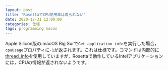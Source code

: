 ```yaml
---
layout: post
title: "RosettaでCPU使用率は得られない"
date: 2020-12-31 12:00:00
categories: 仕様
tags: programming macos
---
```


Apple Silicon版の:macOS Big Surで`Get application info`を実行した場合，`cpuUsage`プロパティに`-1`が返されます。これは仕様です。コマンドは内部的に[thread_info](https://developer.apple.com/documentation/kernel/1418630-thread_info)を使用していますが，Rosettaで動作しているIntelアプリケーションには，CPUの情報が返されないようです。
